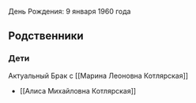 День Рождения: 9 января 1960 года

## Родственники
### Дети
Актуальный Брак с [[Марина Леоновна Котлярская]]
- [[Алиса Михайловна Котлярская]]